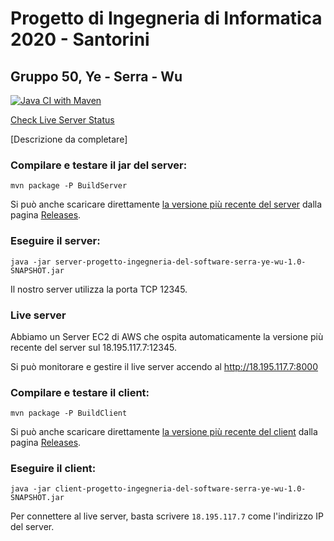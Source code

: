 # Progetto di Ingegneria di Informatica 2020 - Santorini
## Gruppo 50, Ye - Serra - Wu

[![Java CI with Maven](https://github.com/Kishin98/ing-sw-2020-ye-serra-wu/workflows/Java%20CI%20with%20Maven/badge.svg)](https://github.com/Kishin98/ing-sw-2020-ye-serra-wu/actions) 

[Check Live Server Status](http://18.195.117.7:8000)

[Descrizione da completare]

### Compilare e testare il jar del server:
```
mvn package -P BuildServer
```
Si può anche scaricare direttamente [la versione più recente del server](https://github.com/Kishin98/ing-sw-2020-ye-serra-wu/releases/download/tip/server-progetto-ingegneria-del-software-serra-ye-wu-1.0-SNAPSHOT.jar) dalla pagina [Releases](https://github.com/Kishin98/ing-sw-2020-ye-serra-wu/releases).


### Eseguire il server:
```
java -jar server-progetto-ingegneria-del-software-serra-ye-wu-1.0-SNAPSHOT.jar
```
Il nostro server utilizza la porta TCP 12345.

### Live server
Abbiamo un Server EC2 di AWS che ospita automaticamente la versione più recente del server sul 18.195.117.7:12345.

Si può monitorare e gestire il live server accendo al http://18.195.117.7:8000

### Compilare e testare il client: 
```
mvn package -P BuildClient
```
Si può anche scaricare direttamente [la versione più recente del client](https://github.com/Kishin98/ing-sw-2020-ye-serra-wu/releases/download/tip/client-progetto-ingegneria-del-software-serra-ye-wu-1.0-SNAPSHOT.jar) dalla pagina [Releases](https://github.com/Kishin98/ing-sw-2020-ye-serra-wu/releases).

### Eseguire il client:
```
java -jar client-progetto-ingegneria-del-software-serra-ye-wu-1.0-SNAPSHOT.jar
```
Per connettere al live server, basta scrivere `18.195.117.7` come l'indirizzo IP del server.

